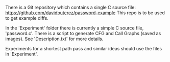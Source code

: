 There is a Git repository which contains a single C source file: https://github.com/davidbuterez/password-example
This repo is to be used to get example diffs.

In the 'Experiment' folder there is currently a simple C source file, 'password.c'. There is a script to generate CFG and Call Graphs (saved as images). See 'Description.txt' for more details.

Experiments for a shortest path pass and similar ideas should use the files in 'Experiment'.
